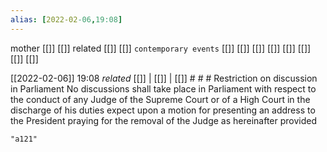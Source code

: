 ```yaml
---
alias: [2022-02-06,19:08]
---
```

 mother [[]] [[]]
 related [[]] [[]]
 `contemporary events` [[]] [[]] [[]] [[]] [[]] [[]] [[]] [[]]

[[2022-02-06]] 19:08 _related_ [[]] | [[]] | [[]] # # #
 Restriction on discussion in Parliament No discussions shall take place in Parliament with respect to the conduct of any Judge of the Supreme Court or of a High Court in the discharge of his duties expect upon a motion for presenting an address to the President praying for the removal of the Judge as hereinafter provided
```query
"a121"
```